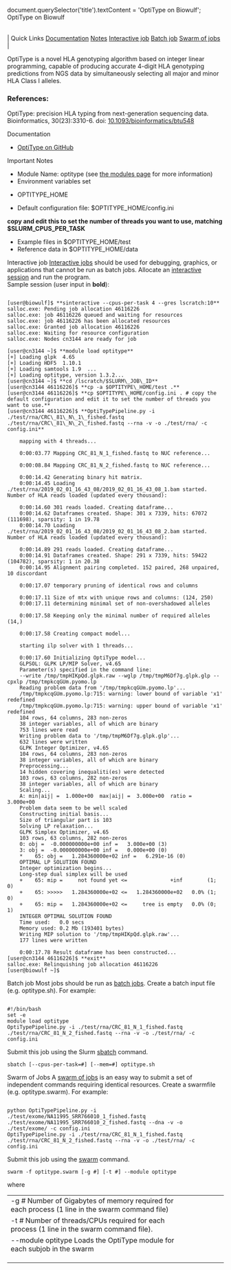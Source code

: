 

document.querySelector('title').textContent = 'OptiType on Biowulf';
OptiType on Biowulf


|  |
| --- |
| 
Quick Links
[Documentation](#doc)
[Notes](#notes)
[Interactive job](#int) 
[Batch job](#sbatch) 
[Swarm of jobs](#swarm) 
 |



OptiType is a novel HLA genotyping algorithm based on integer linear programming, capable of producing accurate 4-digit HLA genotyping predictions from NGS data by simultaneously selecting all major and minor HLA Class I alleles.



### References:


OptiType: precision HLA typing from next-generation sequencing data. Bioinformatics, 30(23):3310-6.
doi: [10.1093/bioinformatics/btu548](https://doi.org/10.1093/bioinformatics/btu548)


Documentation
* [OptiType on GitHub](https://github.com/FRED-2/OptiType)


Important Notes
* Module Name: optitype (see [the modules page](/apps/modules.html) for more information)
* Environment variables set
+ OPTITYPE\_HOME

* Default configuration file: $OPTITYPE\_HOME/config.ini
  
**copy and edit this to set the number of threads you want to use, matching $SLURM\_CPUS\_PER\_TASK**
* Example files in $OPTITYPE\_HOME/test
* Reference data in $OPTITYPE\_HOME/data



Interactive job
[Interactive jobs](/docs/userguide.html#int) should be used for debugging, graphics, or applications that cannot be run as batch jobs.
Allocate an [interactive session](/docs/userguide.html#int) and run the program.   
Sample session (user input in **bold**):



```

[user@biowulf]$ **sinteractive --cpus-per-task 4 --gres lscratch:10**
salloc.exe: Pending job allocation 46116226
salloc.exe: job 46116226 queued and waiting for resources
salloc.exe: job 46116226 has been allocated resources
salloc.exe: Granted job allocation 46116226
salloc.exe: Waiting for resource configuration
salloc.exe: Nodes cn3144 are ready for job

[user@cn3144 ~]$ **module load optitype**
[+] Loading glpk  4.65 
[+] Loading HDF5  1.10.1 
[+] Loading samtools 1.9  ... 
[+] Loading optitype, version 1.3.2...
[user@cn3144 ~]$ **cd /lscratch/$SLURM\_JOB\_ID**
[user@cn3144 46116226]$ **cp -a $OPTITYPE\_HOME/test .** 
[user@cn3144 46116226]$ **cp $OPTITYPE\_HOME/config.ini . # copy the default configuration and edit it to set the number of threads you want to use.**
[user@cn3144 46116226]$ **OptiTypePipeline.py -i ./test/rna/CRC\_81\_N\_1\_fished.fastq ./test/rna/CRC\_81\_N\_2\_fished.fastq --rna -v -o ./test/rna/ -c config.ini**

    mapping with 4 threads...

    0:00:03.77 Mapping CRC_81_N_1_fished.fastq to NUC reference...

    0:00:08.84 Mapping CRC_81_N_2_fished.fastq to NUC reference...

    0:00:14.42 Generating binary hit matrix.
    0:00:14.45 Loading ./test/rna/2019_02_01_16_43_08/2019_02_01_16_43_08_1.bam started. Number of HLA reads loaded (updated every thousand):

    0:00:14.60 301 reads loaded. Creating dataframe...
    0:00:14.62 Dataframes created. Shape: 301 x 7339, hits: 67072 (111698), sparsity: 1 in 19.78
    0:00:14.70 Loading ./test/rna/2019_02_01_16_43_08/2019_02_01_16_43_08_2.bam started. Number of HLA reads loaded (updated every thousand):

    0:00:14.89 291 reads loaded. Creating dataframe...
    0:00:14.91 Dataframes created. Shape: 291 x 7339, hits: 59422 (104782), sparsity: 1 in 20.38
    0:00:14.95 Alignment pairing completed. 152 paired, 268 unpaired, 10 discordant 

    0:00:17.07 temporary pruning of identical rows and columns

    0:00:17.11 Size of mtx with unique rows and columns: (124, 250)
    0:00:17.11 determining minimal set of non-overshadowed alleles

    0:00:17.58 Keeping only the minimal number of required alleles (14,)

    0:00:17.58 Creating compact model...

    starting ilp solver with 1 threads...

    0:00:17.60 Initializing OptiType model...
    GLPSOL: GLPK LP/MIP Solver, v4.65
    Parameter(s) specified in the command line:
    --write /tmp/tmpHIKpQd.glpk.raw --wglp /tmp/tmpM6Df7g.glpk.glp --cpxlp /tmp/tmpkcqGUm.pyomo.lp
    Reading problem data from '/tmp/tmpkcqGUm.pyomo.lp'...
    /tmp/tmpkcqGUm.pyomo.lp:715: warning: lower bound of variable 'x1' redefined
    /tmp/tmpkcqGUm.pyomo.lp:715: warning: upper bound of variable 'x1' redefined
    104 rows, 64 columns, 283 non-zeros
    38 integer variables, all of which are binary
    753 lines were read
    Writing problem data to '/tmp/tmpM6Df7g.glpk.glp'...
    632 lines were written
    GLPK Integer Optimizer, v4.65
    104 rows, 64 columns, 283 non-zeros
    38 integer variables, all of which are binary
    Preprocessing...
    14 hidden covering inequaliti(es) were detected
    103 rows, 63 columns, 282 non-zeros
    38 integer variables, all of which are binary
    Scaling...
    A: min|aij| =  1.000e+00  max|aij| =  3.000e+00  ratio =  3.000e+00
    Problem data seem to be well scaled
    Constructing initial basis...
    Size of triangular part is 103
    Solving LP relaxation...
    GLPK Simplex Optimizer, v4.65
    103 rows, 63 columns, 282 non-zeros
    0: obj =  -0.000000000e+00 inf =   3.000e+00 (3)
    3: obj =  -0.000000000e+00 inf =   0.000e+00 (0)
    *    65: obj =   1.284360000e+02 inf =   6.291e-16 (0)
    OPTIMAL LP SOLUTION FOUND
    Integer optimization begins...
    Long-step dual simplex will be used
    +    65: mip =     not found yet <=              +inf        (1; 0)
    +    65: >>>>>   1.284360000e+02 <=   1.284360000e+02   0.0% (1; 0)
    +    65: mip =   1.284360000e+02 <=     tree is empty   0.0% (0; 1)
    INTEGER OPTIMAL SOLUTION FOUND
    Time used:   0.0 secs
    Memory used: 0.2 Mb (193401 bytes)
    Writing MIP solution to '/tmp/tmpHIKpQd.glpk.raw'...
    177 lines were written

    0:00:17.78 Result dataframe has been constructed...
[user@cn3144 46116226]$ **exit**
salloc.exe: Relinquishing job allocation 46116226
[user@biowulf ~]$

```


Batch job
Most jobs should be run as [batch jobs](/docs/userguide.html#submit).
Create a batch input file (e.g. optitype.sh). For example:



```

#!/bin/bash
set -e
module load optitype
OptiTypePipeline.py -i ./test/rna/CRC_81_N_1_fished.fastq ./test/rna/CRC_81_N_2_fished.fastq --rna -v -o ./test/rna/ -c config.ini

```

Submit this job using the Slurm [sbatch](/docs/userguide.html) command.



```
sbatch [--cpus-per-task=#] [--mem=#] optitype.sh
```

Swarm of Jobs 
A [swarm of jobs](/apps/swarm.html) is an easy way to submit a set of independent commands requiring identical resources.
Create a swarmfile (e.g. optitype.swarm). For example:



```

python OptiTypePipeline.py -i ./test/exome/NA11995_SRR766010_1_fished.fastq ./test/exome/NA11995_SRR766010_2_fished.fastq --dna -v -o ./test/exome/ -c config.ini
OptiTypePipeline.py -i ./test/rna/CRC_81_N_1_fished.fastq ./test/rna/CRC_81_N_2_fished.fastq --rna -v -o ./test/rna/ -c config.ini

```

Submit this job using the [swarm](/apps/swarm.html) command.



```
swarm -f optitype.swarm [-g #] [-t #] --module optitype
```

where


|  |  |  |  |  |  |
| --- | --- | --- | --- | --- | --- |
| -g *#*  Number of Gigabytes of memory required for each process (1 line in the swarm command file)
 | -t *#* Number of threads/CPUs required for each process (1 line in the swarm command file).
 | --module optitype Loads the OptiType module for each subjob in the swarm 
 | |
 | |
 | |








